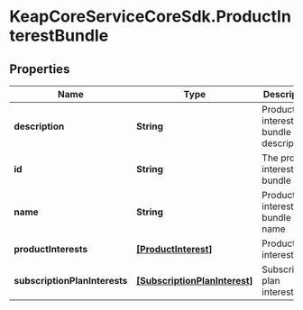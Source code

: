 # KeapCoreServiceCoreSdk.ProductInterestBundle

## Properties

Name | Type | Description | Notes
------------ | ------------- | ------------- | -------------
**description** | **String** | Product interest bundle description | [optional] 
**id** | **String** | The product interest bundle ID | [optional] 
**name** | **String** | Product interest bundle name | [optional] 
**productInterests** | [**[ProductInterest]**](ProductInterest.md) | Product interests | [optional] 
**subscriptionPlanInterests** | [**[SubscriptionPlanInterest]**](SubscriptionPlanInterest.md) | Subscription plan interests | [optional] 


